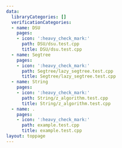 ```yaml
---
data:
  libraryCategories: []
  verificationCategories:
  - name: DSU
    pages:
    - icon: ':heavy_check_mark:'
      path: DSU/dsu.test.cpp
      title: DSU/dsu.test.cpp
  - name: Segtree
    pages:
    - icon: ':heavy_check_mark:'
      path: Segtree/lazy_segtree.test.cpp
      title: Segtree/lazy_segtree.test.cpp
  - name: String
    pages:
    - icon: ':heavy_check_mark:'
      path: String/z_algorithm.test.cpp
      title: String/z_algorithm.test.cpp
  - name: .
    pages:
    - icon: ':heavy_check_mark:'
      path: example.test.cpp
      title: example.test.cpp
layout: toppage
---
```

